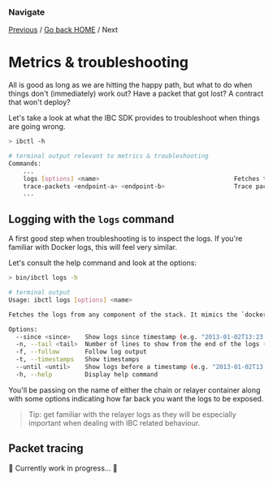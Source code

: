 <!--
order: 7
 -->

### Navigate

[Previous](./6-query.md) / [Go back HOME](../index.md) / Next

# Metrics & troubleshooting

All is good as long as we are hitting the happy path, but what to do when things don't (immediately) work out? Have a packet that got lost? A contract that won't deploy?

Let's take a look at what the IBC SDK provides to troubleshoot when things are going wrong.

```sh
> ibctl -h

# terminal output relevant to metrics & troubleshooting
Commands:
    ...
    logs [options] <name>                                     Fetches the logs from any component of the stack. It mimics the `docker logs` functionality with similar options.
    trace-packets <endpoint-a> <endpoint-b>                   Trace packet execution over the specified endpoints. The endpoint format must be `chain_id:account_name_or_address`
    ...
```

## Logging with the `logs` command

A first good step when troubleshooting is to inspect the logs. If you're familiar with Docker logs, this will feel very similar.

Let's consult the help command and look at the options:

```sh
> bin/ibctl logs -h

# terminal output
Usage: ibctl logs [options] <name>

Fetches the logs from any component of the stack. It mimics the `docker logs` functionality with similar options.

Options:
  --since <since>    Show logs since timestamp (e.g. "2013-01-02T13:23:37Z") or relative (e.g. "42m" for 42 minutes)
  -n, --tail <tail>  Number of lines to show from the end of the logs (default "all")
  -f, --follow       Follow log output
  -t, --timestamps   Show timestamps
  --until <until>    Show logs before a timestamp (e.g. "2013-01-02T13:23:37Z") or relative (e.g. "42m" for 42 minutes)
  -h, --help         Display help command
```

You'll be passing on the name of either the chain or relayer container along with some options indicating how far back you want the logs to be exposed.

> Tip: get familiar with the relayer logs as they will be especially important when dealing with IBC related behaviour.

## Packet tracing

<!-- Not included for private testnet iirc -->

🚧 Currently work in progress... 🚧
